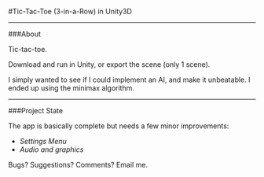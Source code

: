 #Tic-Tac-Toe (3-in-a-Row) in Unity3D

* * *

###About

Tic-tac-toe.

Download and run in Unity, or export the scene (only 1 scene).

I simply wanted to see if I could implement an AI, and make it unbeatable. I ended up using the
minimax algorithm.

* * *

###Project State

The app is basically complete but needs a few minor improvements:

- *Settings Menu*
- *Audio and graphics*

Bugs? Suggestions? Comments? Email me.
